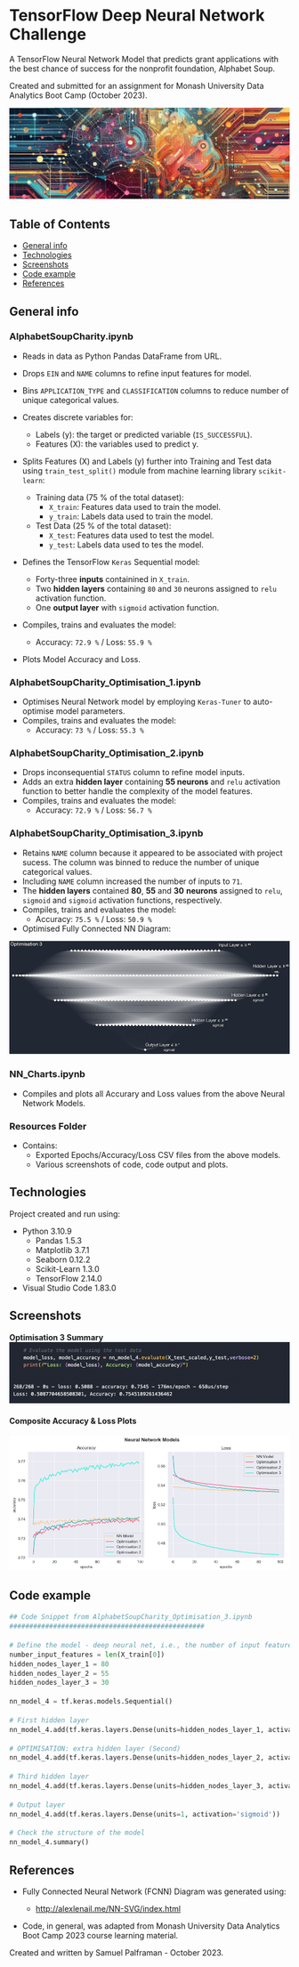 # TensorFlow Deep Neural Network Challenge

A TensorFlow Neural Network Model that predicts grant applications with the best chance of success for the nonprofit foundation, Alphabet Soup.

Created and submitted for an assignment for Monash University Data Analytics Boot Camp (October 2023).

![neural_network](Resources/Images/neural_network_banner.png)

## Table of Contents

- [General info](#general-info)
- [Technologies](#technologies)
- [Screenshots](#screenshots)
- [Code example](#code-example)
- [References](#references)

## General info

### AlphabetSoupCharity.ipynb

- Reads in data as Python Pandas DataFrame from URL.
- Drops `EIN` and `NAME` columns to refine input features for model.
- Bins `APPLICATION_TYPE` and `CLASSIFICATION` columns to reduce number of unique categorical values.
- Creates discrete variables for:
  - Labels (y): the target or predicted variable (`IS_SUCCESSFUL`).
  - Features (X): the variables used to predict y.
- Splits Features (X) and Labels (y) further into Training and Test data using `train_test_split()` module from machine learning library `scikit-learn`:
  - Training data (75 % of the total dataset):
    - `X_train`: Features data used to train the model.
    - `y_train`: Labels data used to train the model.
  - Test Data (25 % of the total dataset):
    - `X_test`: Features data used to test the model.
    - `y_test`: Labels data used to tes the model.
- Defines the TensorFlow `Keras` Sequential model:
  - Forty-three **inputs** containined in `X_train`.
  - Two **hidden layers** containing `80` and `30` neurons assigned to `relu` activation function.
  - One **output layer** with `sigmoid` activation function.

- Compiles, trains and evaluates the model:
  - Accuracy: `72.9 %` / Loss: `55.9 %`

- Plots Model Accuracy and Loss.

### AlphabetSoupCharity_Optimisation_1.ipynb

- Optimises Neural Network model by employing `Keras-Tuner` to auto-optimise model parameters.
- Compiles, trains and evaluates the model:
  - Accuracy: `73 %` / Loss: `55.3 %`

### AlphabetSoupCharity_Optimisation_2.ipynb

- Drops inconsequential `STATUS` column to refine model inputs.
- Adds an extra **hidden layer** containing **55 neurons** and `relu` activation function to better handle the complexity of the model features.
- Compiles, trains and evaluates the model:
  - Accuracy: `72.9 %` / Loss: `56.7 %`

### AlphabetSoupCharity_Optimisation_3.ipynb

- Retains `NAME` column because it appeared to be associated with project sucess. The column was binned to reduce the number of unique categorical values.
- Including `NAME` column increased the number of inputs to `71`.
- The **hidden layers** contained **80**, **55** and **30** **neurons** assigned to `relu`, `sigmoid` and `sigmoid` activation functions, respectively.
- Compiles, trains and evaluates the model:
  - Accuracy: `75.5 %` / Loss: `50.9 %`
- Optimised Fully Connected NN Diagram:

![optimisation_3](Resources/Images/optimisation_3.png)

### NN_Charts.ipynb

- Compiles and plots all Accurary and Loss values from the above Neural Network Models.

### Resources Folder

- Contains: 
  - Exported Epochs/Accuracy/Loss CSV files from the above models.
  - Various screenshots of code, code output and plots.

## Technologies

Project created and run using:

- Python 3.10.9
  - Pandas 1.5.3
  - Matplotlib 3.7.1
  - Seaborn 0.12.2
  - Scikit-Learn 1.3.0
  - TensorFlow 2.14.0
- Visual Studio Code 1.83.0


## Screenshots

**Optimisation 3 Summary**![optimisation_3_summary_full](Resources/Images/optimisation_3_summary_full.png)

#### Composite Accuracy & Loss Plots

#### ![composite_plot](Resources/Images/nn_models_composite_plot_one.png)

## Code example

```python
## Code Snippet from AlphabetSoupCharity_Optimisation_3.ipynb
#################################################

# Define the model - deep neural net, i.e., the number of input features and hidden nodes for each layer.
number_input_features = len(X_train[0])
hidden_nodes_layer_1 = 80
hidden_nodes_layer_2 = 55
hidden_nodes_layer_3 = 30

nn_model_4 = tf.keras.models.Sequential()

# First hidden layer
nn_model_4.add(tf.keras.layers.Dense(units=hidden_nodes_layer_1, activation='relu', input_dim=number_input_features))

# OPTIMISATION: extra hidden layer (Second)
nn_model_4.add(tf.keras.layers.Dense(units=hidden_nodes_layer_2, activation='sigmoid'))

# Third hidden layer
nn_model_4.add(tf.keras.layers.Dense(units=hidden_nodes_layer_3, activation='sigmoid'))

# Output layer
nn_model_4.add(tf.keras.layers.Dense(units=1, activation='sigmoid'))

# Check the structure of the model
nn_model_4.summary()
```

## References

- Fully Connected Neural Network (FCNN) Diagram was generated using:
  - http://alexlenail.me/NN-SVG/index.html

- Code, in general, was adapted from Monash University Data Analytics Boot Camp 2023 course learning material.

Created and written by Samuel Palframan - October 2023.
